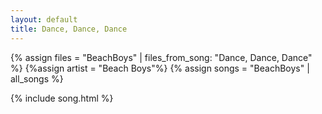 ```yaml
---
layout: default
title: Dance, Dance, Dance
---
```


{% assign files = "BeachBoys" | files_from_song: "Dance, Dance, Dance" %}
{%assign artist = "Beach Boys"%}
{% assign songs = "BeachBoys" | all_songs %}

 
{% include song.html %}
